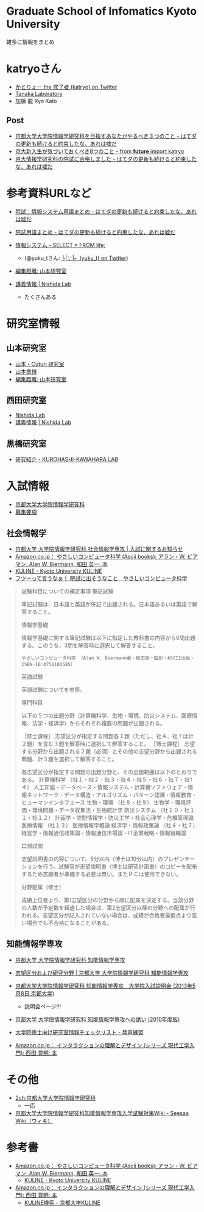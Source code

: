 Graduate School of Infomatics  Kyoto University
===============================================
雑多に情報をまとめ

katryoさん
==========
- [かとりょー the 修了者 (katryo) on Twitter](https://twitter.com/katryo)
- [Tanaka Laboratory](http://www.dl.kuis.kyoto-u.ac.jp/)
- 加藤 龍 Ryo Kato 

Post
----
- [京都大学大学院情報学研究科を目指すあなたがやるべき３つのこと - はてダの更新も続けると約束したな、あれは嘘だ](http://d.hatena.ne.jp/katryo/20111002)
- [京大新入生が気づいておくべき8つのこと - from __future__ import katryo](http://katryo.hatenablog.com/entry/2012/04/07/213735)
- [京大情報学研究科の院試に合格しました - はてダの更新も続けると約束したな、あれは嘘だ](http://d.hatena.ne.jp/katryo/20110820)


参考資料URLなど
===============
- [院試：情報システム用語まとめ - はてダの更新も続けると約束したな、あれは嘘だ](http://d.hatena.ne.jp/katryo/20110807/1312715283)
- [院試用語まとめ - はてダの更新も続けると約束したな、あれは嘘だ](http://d.hatena.ne.jp/katryo/20110807)
- [情報システム - SELECT * FROM life;](http://yuku-tech.hatenablog.com/entry/20090705/info_sys)
  - (@yuku_tさん: [└|∵|┐ (yuku_t) on Twitter](https://twitter.com/yuku_t))

- [編集距離: 山本研究室](http://www.iip.ist.i.kyoto-u.ac.jp/member/akihiro/edit-distance12.pdf)
- [講義情報 | Nishida Lab](http://www.ii.ist.i.kyoto-u.ac.jp/?page_id=125&lang=ja)
  - たくさんある

研究室情報
==========

山本研究室
----------
- [山本・Cuturi 研究室](http://www.iip.ist.i.kyoto-u.ac.jp/)
- [山本章博](http://www.iip.ist.i.kyoto-u.ac.jp/member/akihiro/)
- [編集距離: 山本研究室](http://www.iip.ist.i.kyoto-u.ac.jp/member/akihiro/edit-distance12.pdf)

西田研究室
----------
- [Nishida Lab](http://www.ii.ist.i.kyoto-u.ac.jp/?lang=ja)
- [講義情報 | Nishida Lab](http://www.ii.ist.i.kyoto-u.ac.jp/?page_id=125&lang=ja)

黒橋研究室
----------
- [研究紹介 - KUROHASHI-KAWAHARA LAB](http://nlp.ist.i.kyoto-u.ac.jp/index.php?%E7%A0%94%E7%A9%B6%E7%B4%B9%E4%BB%8B)



入試情報
========
- [京都大学大学院情報学研究科](http://www.i.kyoto-u.ac.jp/admission/index.html)
- [募集要項](http://www.i.kyoto-u.ac.jp/admission/application.html)

社会情報学
----------
- [京都大学 大学院情報学研究科 社会情報学専攻 | 入試に関するお知らせ](http://www.soc.i.kyoto-u.ac.jp/jp/examination/examination_info)
- [Amazon.co.jp： やさしいコンピュータ科学 (Ascii books): アラン・W. ビアマン, Alan W. Biermann, 和田 英一: 本](http://www.amazon.co.jp/%E3%82%84%E3%81%95%E3%81%97%E3%81%84%E3%82%B3%E3%83%B3%E3%83%94%E3%83%A5%E3%83%BC%E3%82%BF%E7%A7%91%E5%AD%A6-Ascii-books-%E3%82%A2%E3%83%A9%E3%83%B3%E3%83%BBW-%E3%83%93%E3%82%A2%E3%83%9E%E3%83%B3/dp/4756101585)
- [KULINE - Kyoto University KULINE](http://kuline.kulib.kyoto-u.ac.jp/index.php?action=pages_view_main&active_action=v3search_view_main_init&block_id=286&change_locale=ja#catdbl-TW86166054)
- [フツーって言うなぁ！ 院試に出そうなこと　やさしいコンピュータ科学](http://kitsunemimi9.blog89.fc2.com/blog-entry-13.html)

> 試験科目についての補足事項
> 筆記試験
> 
> 筆記試験は、日本語と英語が併記で出題される。日本語あるいは英語で解答すること。
> 
> 情報学基礎
> 
> 情報学基礎に関する筆記試験は以下に指定した教科書の内容から6問出題する。このうち、3問を解答時に選択して解答すること。
> 
>     やさしいコンピュータ科学 （Alan W. Biermann著・和田英一監訳・ASCII出版・ISBN-10:4756101585）
> 
> 
> 英語試験
> 
> 英語試験についてを参照。
> 
> 専門科目
> 
> 以下の５つの出題分野（計算機科学、生物・環境、防災システム、医療情報、法学・経済学）からそれぞれ複数の問題が出題される。
> 
> ［修士課程］
> 志望区分が指定する問題各１題（ただし、社４、社７は計２題）を含む３題を解答時に選択して解答すること。
> ［博士課程］
> 志望する分野から出題される２題（必須）とその他の志望分野から出題される問題、計３題を選択して解答すること。
> 
> 各志望区分が指定する問題の出題分野と、その出題範囲は以下のとおりである。
> 計算機科学
> （社１・社２・社３・社４・社５・社６・社７・社1４）
> 	人工知能・データベース・情報システム・計算機ソフトウェア・情報ネットワーク・データ構造・アルゴリズム・パターン認識・情報教育・ヒューマンインタフェース
> 生物・環境
> （社８・社９）
> 	生物学・環境評価・環境問題・データ収集法・生物統計学
> 防災システム
> （社１０・社１１・社１２）
> 	計画学・空間情報学・防災工学・社会心理学・危機管理論
> 医療情報
> （社１３）
> 	医療情報学概論
> 経済学・情報政策論
> （社４・社７）
> 	経営学・情報通信政策論・情報通信市場論・IT企業戦略・情報組織論
> 
> 口頭試問
> 
> 志望説明書の内容について、5分以内（博士は10分以内）のプレゼンテーションを行う。試験官が志望説明書（博士は研究計画書）のコピーを配布するため志願者が準備する必要は無い。またＰＣは使用できない。
> 
> 分野配属（修士）
> 
> 成績上位者より、第1志望区分の分野から順に配属を決定する。当該分野の人数が予定数を超過した場合は、第2志望区分以降の分野への配属が行われる。志望区分が記入されていない場合は、成績が合格者最低点より高い場合でも不合格になることがある。


知能情報学専攻
--------------
- [京都大学 大学院情報学研究科 知能情報学専攻](http://www.ist.i.kyoto-u.ac.jp/index.html)
- [志望区分および研究分野 | 京都大学 大学院情報学研究科 知能情報学専攻](http://www.ist.i.kyoto-u.ac.jp/ist-exam/index3.html)
- [京都大学大学院情報学研究科 知能情報学専攻　大学院入試説明会 (2013年5月8日 京都大学)](http://www.ist.i.kyoto-u.ac.jp/ist-exam/guidance-kyoto.html)
  - 説明会ページ!!!

- [京都大学 大学院情報学研究科 知能情報学専攻への誘い (2010年度版)](http://winnie.kuis.kyoto-u.ac.jp/members/okuno/Invitation-IST.html)
- [大学院修士向け研究室情報チェックリスト - 発声練習](http://d.hatena.ne.jp/next49/20070705/p1)

- [Amazon.co.jp： インタラクションの理解とデザイン (シリーズ 現代工学入門): 西田 豊明: 本](http://www.amazon.co.jp/gp/product/4000069411/)

その他
======
- [2ch:京都大学大学院情報学研究科](http://uni.2ch.net/test/read.cgi/informatics/1313898769/)
  - 一応
- [京都大学大学院情報学研究科知能情報学専攻入学試験対策Wiki - Seesaa Wiki（ウィキ）](http://seesaawiki.jp/w/goriasdf/)


参考書
======
- [Amazon.co.jp： やさしいコンピュータ科学 (Ascii books): アラン・W. ビアマン, Alan W. Biermann, 和田 英一: 本](http://www.amazon.co.jp/%E3%82%84%E3%81%95%E3%81%97%E3%81%84%E3%82%B3%E3%83%B3%E3%83%94%E3%83%A5%E3%83%BC%E3%82%BF%E7%A7%91%E5%AD%A6-Ascii-books-%E3%82%A2%E3%83%A9%E3%83%B3%E3%83%BBW-%E3%83%93%E3%82%A2%E3%83%9E%E3%83%B3/dp/4756101585)
  - [KULINE - Kyoto University KULINE](http://kuline.kulib.kyoto-u.ac.jp/index.php?action=pages_view_main&active_action=v3search_view_main_init&block_id=286&change_locale=ja#catdbl-TW86166054)
- [Amazon.co.jp： インタラクションの理解とデザイン (シリーズ 現代工学入門): 西田 豊明: 本](http://www.amazon.co.jp/gp/product/4000069411/)
  - [KULINE検索 - 京都大学KULINE](http://kuline.kulib.kyoto-u.ac.jp/index.php?action=pages_view_main&active_action=v3search_view_main_init&block_id=251&tab_num=0&op_param=srhRevTagFlg%3Dtrue%26words%3D%25E3%2582%25A4%25E3%2583%25B3%25E3%2582%25BF%25E3%2583%25A9%25E3%2582%25AF%25E3%2582%25B7%25E3%2583%25A7%25E3%2583%25B3%25E3%2581%25AE%25E7%2590%2586%25E8%25A7%25A3%25E3%2581%25A8%25E3%2583%2587%25E3%2582%25B6%25E3%2582%25A4%25E3%2583%25B3#searchlist-0-87031935BNk99tQ9TO)
